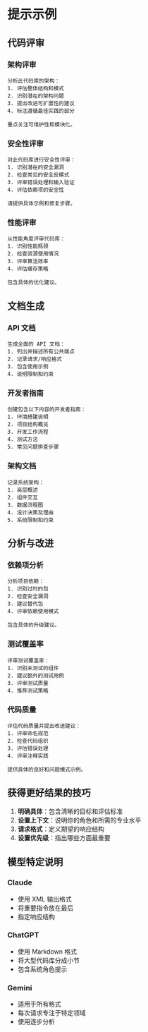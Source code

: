 # 提示示例

## 代码评审

### 架构评审
```
分析此代码库的架构：
1. 评估整体结构和模式
2. 识别潜在的架构问题
3. 提出改进可扩展性的建议
4. 标注遵循最佳实践的部分

重点关注可维护性和模块化。
```

### 安全性评审
```
对此代码库进行安全性评审：
1. 识别潜在的安全漏洞
2. 检查常见的安全反模式
3. 评审错误处理和输入验证
4. 评估依赖项的安全性

请提供具体示例和修复步骤。
```

### 性能评审
```
从性能角度评审代码库：
1. 识别性能瓶颈
2. 检查资源使用情况
3. 评审算法效率
4. 评估缓存策略

包含具体的优化建议。
```

## 文档生成

### API 文档
```
生成全面的 API 文档：
1. 列出并描述所有公共端点
2. 记录请求/响应格式
3. 包含使用示例
4. 说明限制和约束
```

### 开发者指南
```
创建包含以下内容的开发者指南：
1. 环境搭建说明
2. 项目结构概览
3. 开发工作流程
4. 测试方法
5. 常见问题排查步骤
```

### 架构文档
```
记录系统架构：
1. 高层概述
2. 组件交互
3. 数据流程图
4. 设计决策及理由
5. 系统限制和约束
```

## 分析与改进

### 依赖项分析
```
分析项目依赖：
1. 识别过时的包
2. 检查安全漏洞
3. 建议替代包
4. 评审依赖使用模式

包含具体的升级建议。
```

### 测试覆盖率
```
评审测试覆盖率：
1. 识别未测试的组件
2. 建议额外的测试用例
3. 评审测试质量
4. 推荐测试策略
```

### 代码质量
```
评估代码质量并提出改进建议：
1. 评审命名规范
2. 检查代码组织
3. 评估错误处理
4. 评审注释实践

提供具体的良好和问题模式示例。
```

## 获得更好结果的技巧

1. **明确具体**：包含清晰的目标和评估标准
2. **设置上下文**：说明你的角色和所需的专业水平
3. **请求格式**：定义期望的响应结构
4. **设置优先级**：指出哪些方面最重要

## 模型特定说明

### Claude
- 使用 XML 输出格式
- 将重要指令放在最后
- 指定响应结构

### ChatGPT
- 使用 Markdown 格式
- 将大型代码库分成小节
- 包含系统角色提示

### Gemini
- 适用于所有格式
- 每次请求专注于特定领域
- 使用逐步分析
